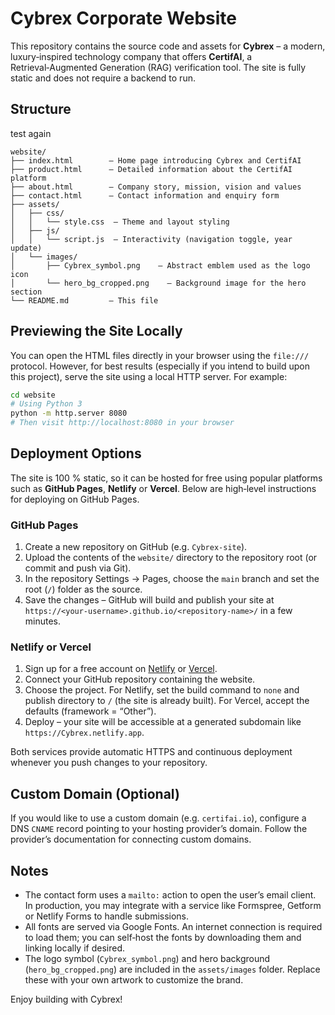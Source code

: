 # Cybrex Corporate Website

This repository contains the source code and assets for **Cybrex** – a modern, luxury‑inspired technology company that offers **CertifAI**, a Retrieval‑Augmented Generation (RAG) verification tool. The site is fully static and does not require a backend to run.

## Structure

test again

```
website/
├── index.html        – Home page introducing Cybrex and CertifAI
├── product.html      – Detailed information about the CertifAI platform
├── about.html        – Company story, mission, vision and values
├── contact.html      – Contact information and enquiry form
├── assets/
│   ├── css/
│   │   └── style.css  – Theme and layout styling
│   ├── js/
│   │   └── script.js  – Interactivity (navigation toggle, year update)
│   └── images/
│       ├── Cybrex_symbol.png    – Abstract emblem used as the logo icon
│       └── hero_bg_cropped.png    – Background image for the hero section
└── README.md         – This file
```

## Previewing the Site Locally

You can open the HTML files directly in your browser using the `file:///` protocol. However, for best results (especially if you intend to build upon this project), serve the site using a local HTTP server. For example:

```bash
cd website
# Using Python 3
python -m http.server 8080
# Then visit http://localhost:8080 in your browser
```

## Deployment Options

The site is 100 % static, so it can be hosted for free using popular platforms such as **GitHub Pages**, **Netlify** or **Vercel**. Below are high‑level instructions for deploying on GitHub Pages.

### GitHub Pages

1. Create a new repository on GitHub (e.g. `Cybrex-site`).
2. Upload the contents of the `website/` directory to the repository root (or commit and push via Git).
3. In the repository Settings → Pages, choose the `main` branch and set the root (`/`) folder as the source.
4. Save the changes – GitHub will build and publish your site at `https://<your‑username>.github.io/<repository‑name>/` in a few minutes.

### Netlify or Vercel

1. Sign up for a free account on [Netlify](https://www.netlify.com/) or [Vercel](https://vercel.com/).
2. Connect your GitHub repository containing the website.
3. Choose the project. For Netlify, set the build command to `none` and publish directory to `/` (the site is already built). For Vercel, accept the defaults (framework = “Other”).
4. Deploy – your site will be accessible at a generated subdomain like `https://Cybrex.netlify.app`.

Both services provide automatic HTTPS and continuous deployment whenever you push changes to your repository.

## Custom Domain (Optional)

If you would like to use a custom domain (e.g. `certifai.io`), configure a DNS `CNAME` record pointing to your hosting provider’s domain. Follow the provider’s documentation for connecting custom domains.

## Notes

- The contact form uses a `mailto:` action to open the user’s email client. In production, you may integrate with a service like Formspree, Getform or Netlify Forms to handle submissions.
- All fonts are served via Google Fonts. An internet connection is required to load them; you can self‑host the fonts by downloading them and linking locally if desired.
- The logo symbol (`Cybrex_symbol.png`) and hero background (`hero_bg_cropped.png`) are included in the `assets/images` folder. Replace these with your own artwork to customize the brand.

Enjoy building with Cybrex!
